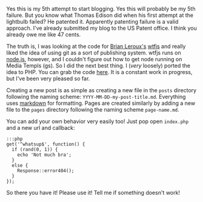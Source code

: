 Yes this is my 5th attempt to start blogging.  Yes this will probably be my 5th failure.  But you know what Thomas Edison did when his first attempt at the lightbulb failed?  He patented it.  Apparently patenting failure is a valid approach.  I've already submitted my blog to the US Patent office.  I think you already owe me like 47 cents.

The truth is, I was looking at the code for [Brian Leroux's](http://twitter.com/brianleroux) [wtfjs](http://wtfjs/com) and really liked the idea of using git as a sort of publishing system.  wtfjs runs on [node.js](http://nodejs.com), however, and I couldn't figure out how to get node running on Media Templs (gs).  So I did the next best thing.  I (_very_ loosely) ported the idea to PHP.  You can grab the code [here](https://github.com/pifantastic/grimhappy).  It is a constant work in progress, but I've been very pleased so far.  

Creating a new post is as simple as creating a new file in the `posts` directory following the naming scheme: `YYYY-MM-DD-my-post-title.md`.  Everything uses [markdown](http://daringfireball.net/projects/markdown/) for formatting.  Pages are created similarly by adding a new file to the `pages` directory following the naming scheme `page-name.md`.  

You can add your own behavior very easily too!  Just pop open `index.php` and a new url and callback:

    :::php
    get('^whatsup$', function() {
      if (rand(0, 1)) {
        echo 'Not much bra';
      }
      else {
        Response::error404();
      }
    });

So there you have it!  Please use it!  Tell me if something doesn't work!
